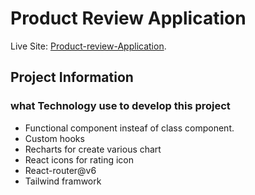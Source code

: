 # Product Review Application

Live Site: [Product-review-Application](https://github.com/facebook/create-react-app).

## Project Information

### what Technology use to develop this project

- Functional component insteaf of class component.
- Custom hooks
- Recharts for create various chart
- React icons for rating icon
- React-router@v6
- Tailwind framwork
